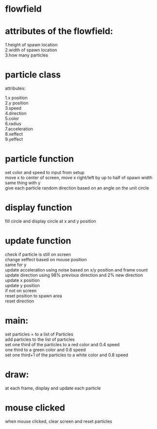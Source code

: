 # flowfield

# attributes of the flowfield:
 1.height of spawn location  
 2.width of spawn location  
 3.how many particles  

# particle class

  attributes:
  
  1.x position  
  2.y position  
  3.speed  
  4.direction  
  5.color  
  6.radius  
  7.acceleration  
  8.xeffect  
  9.yeffect  
  
# particle function
  set color and speed to input from setup  
  move x to center of screen, move x right/left by up to half of spawn width  
  same thing with y  
  give each particle random direction based on an angle on the unit circle  

# display function
  fill circle and display circle at x and y position  

# update function
   check if particle is still on screen  
   change xeffect based on mouse position  
   same for y  
   update acceleration using noise based on x/y position and frame count  
   update direction using 98% previous direction and 2% new direction  
   update x position  
   update y position   
   if not on screen    
   reset position to spawn area  
   reset direction  

# main:
  set particles = to a list of Particles  
  add particles to the list of particles  
  set one third of the particles to a red color and 0.4 speed  
  one third to a green color and 0.6 speed  
  set one third+1 of the particles to a white color and 0.8 speed  


# draw:
  at each frame, display and update each particle  

# mouse clicked
 when mouse clicked, clear screen and reset particles  
